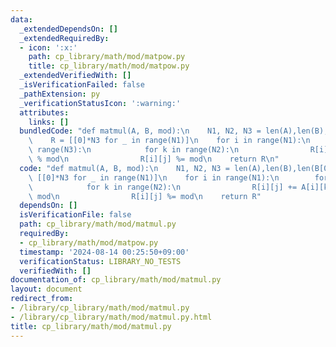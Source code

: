 ```yaml
---
data:
  _extendedDependsOn: []
  _extendedRequiredBy:
  - icon: ':x:'
    path: cp_library/math/mod/matpow.py
    title: cp_library/math/mod/matpow.py
  _extendedVerifiedWith: []
  _isVerificationFailed: false
  _pathExtension: py
  _verificationStatusIcon: ':warning:'
  attributes:
    links: []
  bundledCode: "def matmul(A, B, mod):\n    N1, N2, N3 = len(A),len(B),len(B[0])\n\
    \    R = [[0]*N3 for _ in range(N1)]\n    for i in range(N1):\n        for j in\
    \ range(N3):\n            for k in range(N2):\n                R[i][j] += A[i][k]*B[k][j]\
    \ % mod\n                R[i][j] %= mod\n    return R\n"
  code: "def matmul(A, B, mod):\n    N1, N2, N3 = len(A),len(B),len(B[0])\n    R =\
    \ [[0]*N3 for _ in range(N1)]\n    for i in range(N1):\n        for j in range(N3):\n\
    \            for k in range(N2):\n                R[i][j] += A[i][k]*B[k][j] %\
    \ mod\n                R[i][j] %= mod\n    return R"
  dependsOn: []
  isVerificationFile: false
  path: cp_library/math/mod/matmul.py
  requiredBy:
  - cp_library/math/mod/matpow.py
  timestamp: '2024-08-14 00:25:50+09:00'
  verificationStatus: LIBRARY_NO_TESTS
  verifiedWith: []
documentation_of: cp_library/math/mod/matmul.py
layout: document
redirect_from:
- /library/cp_library/math/mod/matmul.py
- /library/cp_library/math/mod/matmul.py.html
title: cp_library/math/mod/matmul.py
---
```

